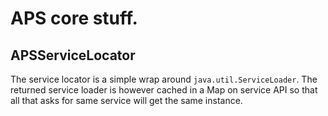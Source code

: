 # APS core stuff.

## APSServiceLocator

The service locator is a simple wrap around `java.util.ServiceLoader`. The returned service loader is however cached in a Map on service API so that all that asks for same service will get the same instance. 

